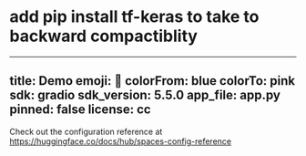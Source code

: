 # add pip install tf-keras     to take to backward compactiblity 
---
title: Demo
emoji: 🐠
colorFrom: blue
colorTo: pink
sdk: gradio
sdk_version: 5.5.0
app_file: app.py
pinned: false
license: cc
---


Check out the configuration reference at https://huggingface.co/docs/hub/spaces-config-reference